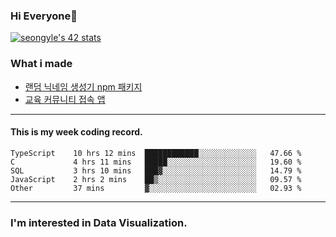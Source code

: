 ### Hi Everyone👋

[![seongyle's 42 stats](https://badge42.vercel.app/api/v2/cl260u6td000609l4p4inxynw/stats?cursusId=21&coalitionId=86)](https://github.com/JaeSeoKim/badge42)

### What i made

- [랜덤 닉네임 생성기 npm 패키지](https://www.npmjs.com/package/korean-random-names-generator)
- [교육 커뮤니티 접속 앱](https://github.com/YeonSeong-Lee/HufsLifeAcademy_app)

---

#### This is my week coding record.

<!--START_SECTION:waka-->

```text
TypeScript    10 hrs 12 mins  ████████████░░░░░░░░░░░░░   47.66 %
C             4 hrs 11 mins   █████░░░░░░░░░░░░░░░░░░░░   19.60 %
SQL           3 hrs 10 mins   ███▓░░░░░░░░░░░░░░░░░░░░░   14.79 %
JavaScript    2 hrs 2 mins    ██▒░░░░░░░░░░░░░░░░░░░░░░   09.57 %
Other         37 mins         ▓░░░░░░░░░░░░░░░░░░░░░░░░   02.93 %
```

<!--END_SECTION:waka-->
--- 

### I'm interested in Data Visualization.



<!--
**YeonSeong-Lee/YeonSeong-Lee** is a ✨ _special_ ✨ repository because its `README.md` (this file) appears on your GitHub profile.

Here are some ideas to get you started:

- 🔭 I’m currently working on ...
- 🌱 I’m currently learning ...
- 👯 I’m looking to collaborate on ...
- 🤔 I’m looking for help with ...
- 💬 Ask me about ...
- 📫 How to reach me: ...
- 😄 Pronouns: ...
- ⚡ Fun fact: ...
-->
